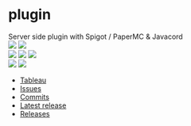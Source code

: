 # plugin
Server side plugin with Spigot / PaperMC & Javacord  
<a href=""><img src="https://img.shields.io/github/commit-activity/m/GHub-fr/plugin?color=red&style=for-the-badge"></a>
<a href=""><img src="https://img.shields.io/github/last-commit/GHub-fr/plugin?color=red&style=for-the-badge"></a>
<br>
<a href=""><img src="https://img.shields.io/github/stars/GHub-fr?color=red&style=for-the-badge"></a>
<a href=""><img src="https://img.shields.io/github/stars/GHub-fr/plugin?color=red&label=repo%20stars&style=for-the-badge"></a>
<a href=""><img src="https://img.shields.io/github/contributors/GHub-fr/plugin?style=for-the-badge"></a>
<br>
<a href=""><img src="https://img.shields.io/github/languages/code-size/GHub-fr/plugin?color=red"></a>
<a href=""><img src="https://img.shields.io/github/repo-size/GHub-fr/plugin?color=red"></a>

- [Tableau](https://github.com/orgs/GHub-fr/projects/3/)
- [Issues](https://github.com/GHub-fr/plugin/issues)
- [Commits](https://github.com/GHub-fr/plugin/commits/main)
- [Latest release](https://github.com/GHub-fr/plugin/releases/latest)
- [Releases](https://github.com/GHub-fr/plugin/releases)
